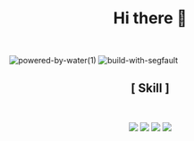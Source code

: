 <h1 align="center">Hi there 👋</h1>
<br/>

![powered-by-water(1)](https://user-images.githubusercontent.com/72017185/211311061-35e4d3d1-b4a6-4f90-957f-68bad39fb70c.svg)
![build-with-segfault](https://user-images.githubusercontent.com/72017185/211323133-6788cc0c-d748-411f-93c6-4a890a73d913.svg)

<h2 align="center">[ Skill ]</h2>
<br/>
<p align="center">
  <img src="https://user-images.githubusercontent.com/72017185/211315386-3677f54c-8e33-4ea2-b3e2-b61b59928365.svg"/>
  <img src="https://user-images.githubusercontent.com/72017185/211315364-8427c49f-bcdc-43bd-9e7d-79881290edc3.svg"/>
  <img src="https://user-images.githubusercontent.com/72017185/211315338-4515d9b1-a7ee-424e-81a4-e04045c129ea.svg"/>
  <img src="https://user-images.githubusercontent.com/72017185/211315068-f84e9f4d-e23e-4d64-81fb-0a8c9fe803eb.svg"/>
 </p>
